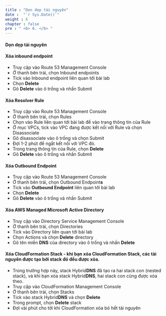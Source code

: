 ```yaml
---
title : "Dọn dẹp tài nguyên"
date :  "`r Sys.Date()`" 
weight : 6
chapter : false
pre : " <b> 6. </b> "
---
```


#### Dọn dẹp tài nguyên

#### Xóa inbound endpoint

- Truy cập vào Route 53 Management Console
- Ở thanh bên trái, chọn Inbound endpoints
- Tick vào Inbound endpoint liên quan tới bài lab
- Chọn **Delete**
- Gõ **Delete** vào ô trống và nhấn Submit

#### Xóa Resolver Rule

  - Truy cập vào Route 53 Management Console
  - Ở thanh bên trái, chọn Rules
  - Chọn vào Rule liên quan tới bài lab để vào trang thông tin của Rule
  - Ở mục VPCs, tick vào VPC đang được kết nối với Rule và chọn Disassociate
  - Gõ disassociate vào ô trống và chọn Submit
  - Đợi 1-2 phút để ngắt kết nối với VPC đó.
  - Trong trang thông tin của Rule, chọn **Delete**
  - Gõ **Delete** vào ô trống và nhấn Submit

#### Xóa **Outbound Endpoint**

  - Truy cập vào Route 53 Management Console
  - Ở thanh bên trái, chọn Outbound Endpoint**s**
  - Tick vào **Outbound Endpoint** liên quan tới bài lab
  - Chọn **Delete**
  - Gõ **Delete** vào ô trống và nhấn Submit

#### Xóa AWS Managed Microsoft Active Directory

  - Truy cập vào Directory Service Management Console
  - Ở thanh bên trái, chọn Directories
  - Tick vào Directory liên quan tới bài lab
  - Chọn Actions và chọn **Delete** directory
  - Gõ tên miền **DNS** của directory vào ô trống và nhấn **Delete**

#### Xóa CloudFormation Stack - khi bạn xóa CloudFormation Stack, các tài nguyên được tạo bởi stack đó đều được xóa.

  - Trong trường hợp này, stack Hybrid**DNS** đã tạo ra hai stack con (nested stack), và khi bạn xóa stack Hybrid**DNS**, hai stack con cũng được xóa theo.
  - Truy cập vào CloudFormation Management Console
  - Ở thanh bên trái, chọn Stacks
  - Tick vào stack Hybrid**DNS** và chọn **Delete**
  - Trong prompt, chọn **Delete** stack
  - Đợi vài phút cho tới khi CloudFormation xóa bỏ hết tài nguyên